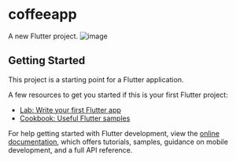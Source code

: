 # coffeeapp

A new Flutter project.
![image](https://github.com/pawanbhayde/codingwithpawan/assets/82137686/485ebf4a-88ca-44a4-a584-02fd923f9c34)

## Getting Started

This project is a starting point for a Flutter application.

A few resources to get you started if this is your first Flutter project:

- [Lab: Write your first Flutter app](https://docs.flutter.dev/get-started/codelab)
- [Cookbook: Useful Flutter samples](https://docs.flutter.dev/cookbook)

For help getting started with Flutter development, view the
[online documentation](https://docs.flutter.dev/), which offers tutorials,
samples, guidance on mobile development, and a full API reference.
